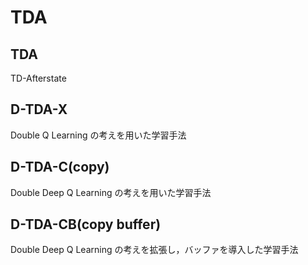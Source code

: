 # TDA

## TDA

TD-Afterstate

## D-TDA-X

Double Q Learning の考えを用いた学習手法

## D-TDA-C(copy)

Double Deep Q Learning の考えを用いた学習手法

## D-TDA-CB(copy buffer)

Double Deep Q Learning の考えを拡張し，バッファを導入した学習手法
